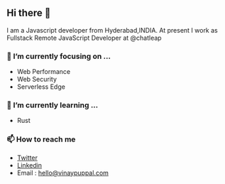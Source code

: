 ## Hi there 👋

I am a Javascript developer from Hyderabad,INDIA. At present I work as Fullstack Remote JavaScript Developer at @chatleap

### 🔭  I’m currently focusing on ...

- Web Performance
- Web Security
- Serverless Edge

### 🌱 I’m currently learning ...

- Rust

### 📫 How to reach me

- <a href="https://twitter.com/vinaypuppal" target="_blank">Twitter</a>
- <a href="https://www.linkedin.com/in/vinay-puppal-4514b7104" target="_blank">Linkedin</a>
- Email : <a href="mailto:hello@vinaypuppal.com" target="_blank">hello@vinaypuppal.com</a>

<!--
**vinaypuppal/vinaypuppal** is a ✨ _special_ ✨ repository because its `README.md` (this file) appears on your GitHub profile.

Here are some ideas to get you started:

- 🔭 I’m currently working on ...
- 🌱 I’m currently learning ...
- 👯 I’m looking to collaborate on ...
- 🤔 I’m looking for help with ...
- 💬 Ask me about ...
- 📫 How to reach me: ...
- 😄 Pronouns: ...
- ⚡ Fun fact: ...
-->
